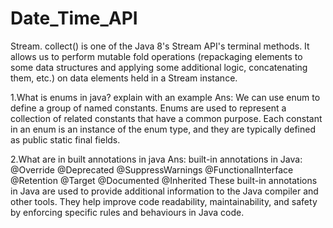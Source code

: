 # Date_Time_API

Stream. collect() is one of the Java 8's Stream API's terminal methods. It allows us to perform mutable fold operations (repackaging elements to some data structures and applying some additional logic, concatenating them, etc.) on data elements held in a Stream instance.

1.What is enums in java? explain with an example
Ans: We can use enum to define a group of named constants.
Enums are used to represent a collection of related constants that have a common purpose. Each constant in an
enum is an instance of the enum type, and they are typically defined as public static final fields.

2.What are in built annotations in java
Ans: built-in annotations in Java:
@Override
@Deprecated
@SuppressWarnings
@FunctionalInterface
@Retention
@Target
@Documented
@Inherited
These built-in annotations in Java are used to provide additional information to the Java compiler and other
tools. They help improve code readability, maintainability, and safety by enforcing specific rules and behaviours
in Java code.